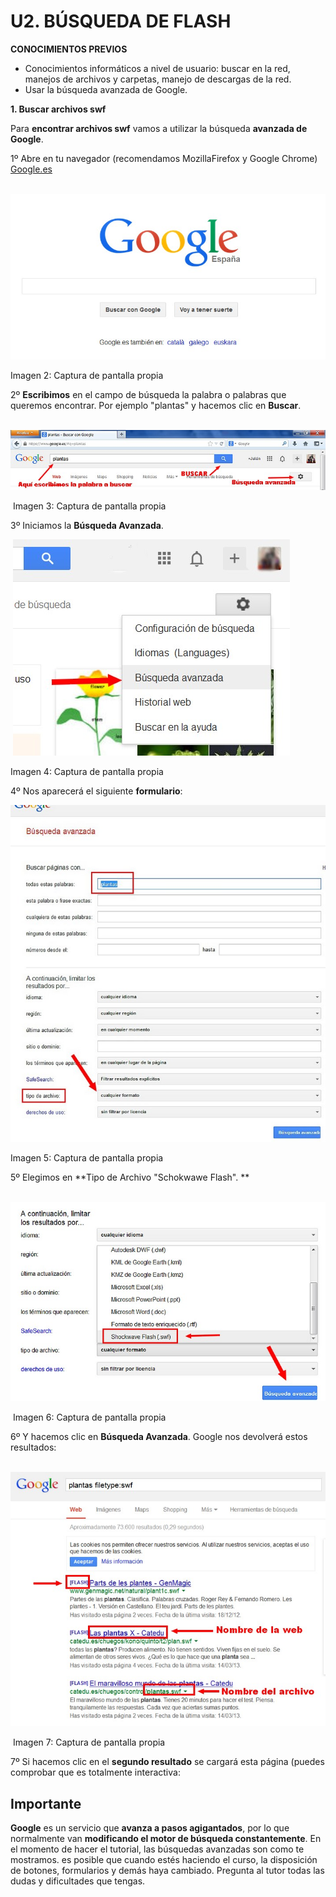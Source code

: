 # U2. BÚSQUEDA DE FLASH

**CONOCIMIENTOS PREVIOS**

*   Conocimientos informáticos a nivel de usuario: buscar en la red, manejos de archivos y carpetas, manejo de descargas de la red.
*   Usar la búsqueda avanzada de Google.

**1\. Buscar archivos swf**

Para **encontrar archivos swf** vamos a utilizar la búsqueda **avanzada de Google**.

1º Abre en tu navegador (recomendamos MozillaFirefox y Google Chrome) [Google.es](https://www.google.es/)


 ![](img/google.jpg)


Imagen 2: Captura de pantalla propia

2º **Escribimos** en el campo de búsqueda la palabra o palabras que queremos encontrar. Por ejemplo "plantas" y hacemos clic en **Buscar**. 


 ![](img/google2.jpg)


 Imagen 3: Captura de pantalla propia

3º Iniciamos la **Búsqueda Avanzada**. 


 ![](img/google3.jpg)


Imagen 4: Captura de pantalla propia

4º Nos aparecerá el siguiente **formulario**:


![](img/google6.jpg)


Imagen 5: Captura de pantalla propia

5º Elegimos en **Tipo de Archivo "Schokwawe Flash". **


 ![](img/google4.jpg)


 Imagen 6: Captura de pantalla propia

6º Y hacemos clic en **Búsqueda Avanzada**. Google nos devolverá estos resultados:


 ![](img/google5.jpg)


 Imagen 7: Captura de pantalla propia

7º Si hacemos clic en el **segundo resultado** se cargará esta página (puedes comprobar que es totalmente interactiva:

## Importante

**Google** es un servicio que **avanza a pasos agigantados**, por lo que normalmente van **modificando el motor de búsqueda constantemente**. En el momento de hacer el tutorial, las búsquedas avanzadas son como te mostramos. es posible que cuando estés haciendo el curso, la disposición de botones, formularios y demás haya cambiado. Pregunta al tutor todas las dudas y dificultades que tengas.

